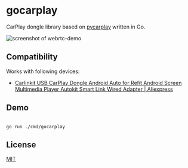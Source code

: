 # gocarplay

CarPlay dongle library based on [pycarplay](https://github.com/electric-monk/pycarplay) written in Go.

![screenshot of webrtc-demo](webrtc-demo/screenshot.png)

## Compatibility

Works with following devices:

- [Carlinkit USB CarPlay Dongle Android Auto for Refit Android Screen Multimedia Player Autokit Smart Link Wired Adapter | Aliexpress](https://s.click.aliexpress.com/e/_A4YMmf)

## Demo

```

go run ./cmd/gocarplay
```

## License

[MIT](LICENSE)

